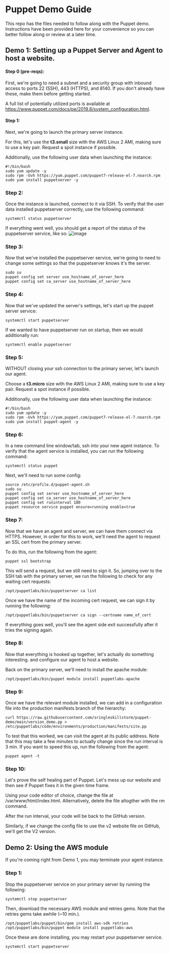 # Puppet Demo Guide

This repo has the files needed to follow along with the Puppet demo. Instructions have been provided here for your convenience so you can better follow along or review at a later time.

## Demo 1: Setting up a Puppet Server and Agent to host a website.

#### Step 0 (pre-reqs):
First, we're going to need a subnet and a security group with inbound access to ports 22 (SSH), 443 (HTTPS), and 8140. If you don't already have these, make them before getting started.

A full list of potentially utilized ports is available at https://www.puppet.com/docs/pe/2019.8/system_configuration.html.

#### Step 1:
Next, we're going to launch the primary server instance. 

For this, let's use the **t3.small** size with the AWS Linux 2 AMI, making sure to use a key pair. Request a spot instance if possible.

Additionally, use the following user data when launching the instance:
```
#!/bin/bash
sudo yum update -y
sudo rpm -Uvh https://yum.puppet.com/puppet7-release-el-7.noarch.rpm
sudo yum install puppetserver -y
```

### Step 2:
Once the instance is launched, connect to it via SSH. To verify that the user data installed puppetserver correctly, use the following command:
```
systemctl status puppetserver
```

If everything went well, you should get a report of the status of the puppetserver service, like so:
![image](https://user-images.githubusercontent.com/121134907/216831455-d5135488-fe6c-46b5-bc80-392ac9e88f7b.png)

### Step 3:
Now that we've installed the puppetserver service, we're going to need to change some settings so that the puppetserver knows it's the server.
```
sudo su
puppet config set server use_hostname_of_server_here
puppet config set ca_server use_hostname_of_server_here
```

### Step 4:
Now that we've updated the server's settings, let's start up the puppet server service:
```
systemctl start puppetserver
```

If we wanted to have puppetserver run on startup, then we would additionally run:
```
systemctl enable puppetserver
```

### Step 5:
WITHOUT closing your ssh connection to the primary server, let's launch our agent.

Choose a **t3.micro** size with the AWS Linux 2 AMI, making sure to use a key pair. Request a spot instance if possible.

Additionally, use the following user data when launching the instance:
```
#!/bin/bash
sudo yum update -y
sudo rpm -Uvh https://yum.puppet.com/puppet7-release-el-7.noarch.rpm
sudo yum install puppet-agent -y
```

### Step 6:
In a new command line window/tab, ssh into your new agent instance. To verify that the agent service is installed, you can run the following command:
```
systemctl status puppet
```

Next, we'll need to run some config:
```
source /etc/profile.d/puppet-agent.sh
sudo su
puppet config set server use_hostname_of_server_here
puppet config set ca_server use_hostname_of_server_here
puppet config set runinterval 180
puppet resource service puppet ensure=running enable=true
```

### Step 7:
Now that we have an agent and server, we can have them connect via HTTPS. However, in order for this to work, we'll need the agent to request an SSL cert from the primary server.

To do this, run the following from the agent:
```
puppet ssl bootstrap
```

This will send a request, but we still need to sign it. So, jumping over to the SSH tab with the primary server, we run the following to check for any waiting cert requests:
```
/opt/puppetlabs/bin/puppetserver ca list
```

Once we have the name of the incoming cert request, we can sign it by running the following:
```
/opt/puppetlabs/bin/puppetserver ca sign --certname name_of_cert
```

If everything goes well, you'll see the agent side exit successfully after it tries the signing again.

### Step 8:
Now that everything is hooked up together, let's actually do something interesting. and configure our agent to host a website.

Back on the primary server, we'll need to install the apache module:
```
/opt/puppetlabs/bin/puppet module install puppetlabs-apache
```

### Step 9:
Once we have the relevant module installed, we can add in a configuration file into the production manifests branch of the hierarchy:
```
curl https://raw.githubusercontent.com/sringleskillstorm/puppet-demo/main/version_demo.pp > /etc/puppetlabs/code/environments/production/manifests/site.pp
```

To test that this worked, we can visit the agent at its public address. Note that this may take a few minutes to actually change since the run interval is 3 min. If you want to speed this up, run the following from the agent:

```
puppet agent -t
```

### Step 10:
Let's prove the self healing part of Puppet. Let's mess up our website and then see if Puppet fixes it in the given time frame.

Using your code editor of choice, change the file at /var/www/html/index.html. Alternatively, delete the file altogther with the rm command.

After the run interval, your code will be back to the GitHub version.

Similarly, if we change the config file to use the v2 website file on GitHub, we'll get the V2 version.

## Demo 2: Using the AWS module
If you're coming right from Demo 1, you may terminate your agent instance.

### Step 1:
Stop the puppetserver service on your primary server by running the following:

```
systemctl stop puppetserver
```

Then, download the necessary AWS module and retries gems. Note that the retries gems take awhile (~10 min.).
```
/opt/puppetlabs/puppet/bin/gem install aws-sdk retries
/opt/puppetlabs/bin/puppet module install puppetlabs-aws
```

Once these are done installing, you may restart your puppetserver service.
```
systemctl start puppetserver
```
